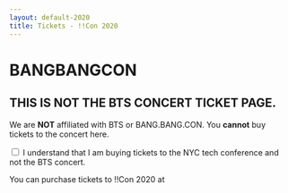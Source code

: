 ```yaml
---
layout: default-2020
title: Tickets - !!Con 2020
---
```


# BANGBANGCON

## THIS IS NOT THE BTS CONCERT TICKET PAGE.

We are <strong>NOT</strong> affiliated with BTS or BANG.BANG.CON. You <strong>cannot</strong> buy tickets to the concert here.

<label>
<input type="checkbox" id="check">
I understand that I am buying tickets to the NYC tech conference and not the BTS concert.
</label>

<div id="tixlink">

You can purchase tickets to !!Con 2020 at <a href=""></a>

</div>

<script>
document.getElementById('tixlink').style.display = "None"
document.getElementById('check').onclick = function() {
  var s = document.getElementById('check').checked;
  document.getElementById('tixlink').style.display = s ? 'block' : 'none';
};
</script>
